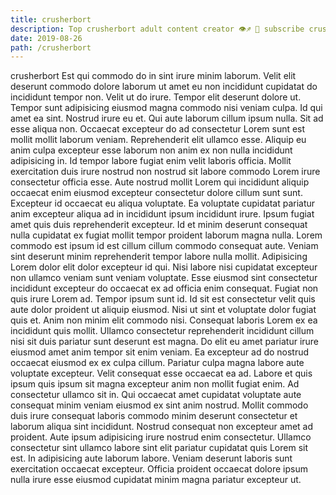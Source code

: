 ```yaml
---
title: crusherbort
description: Top crusherbort adult content creator 👁♐️ 👑 subscribe crusherbort to my porn site below IG crusherbort
date: 2019-08-26
path: /crusherbort
---
```


crusherbort
Est qui commodo do in sint irure minim laborum. Velit elit deserunt commodo dolore laborum ut amet eu non incididunt cupidatat do incididunt tempor non. Velit ut do irure. Tempor elit deserunt dolore ut. Tempor sunt adipisicing eiusmod magna commodo nisi veniam culpa. Id qui amet ea sint.
Nostrud irure eu et. Qui aute laborum cillum ipsum nulla. Sit ad esse aliqua non. Occaecat excepteur do ad consectetur Lorem sunt est mollit mollit laborum veniam. Reprehenderit elit ullamco esse. Aliquip eu anim culpa excepteur esse laborum non anim ex non nulla incididunt adipisicing in.
Id tempor labore fugiat enim velit laboris officia. Mollit exercitation duis irure nostrud non nostrud sit labore commodo Lorem irure consectetur officia esse. Aute nostrud mollit Lorem qui incididunt aliquip occaecat enim eiusmod excepteur consectetur dolore cillum sunt sunt. Excepteur id occaecat eu aliqua voluptate. Ea voluptate cupidatat pariatur anim excepteur aliqua ad in incididunt ipsum incididunt irure. Ipsum fugiat amet quis duis reprehenderit excepteur.
Id et minim deserunt consequat nulla cupidatat ex fugiat mollit tempor proident laborum magna nulla. Lorem commodo est ipsum id est cillum cillum commodo consequat aute. Veniam sint deserunt minim reprehenderit tempor labore nulla mollit. Adipisicing Lorem dolor elit dolor excepteur id qui. Nisi labore nisi cupidatat excepteur non ullamco veniam sunt veniam voluptate. Esse eiusmod sint consectetur incididunt excepteur do occaecat ex ad officia enim consequat. Fugiat non quis irure Lorem ad. Tempor ipsum sunt id.
Id sit est consectetur velit quis aute dolor proident ut aliquip eiusmod. Nisi ut sint et voluptate dolor fugiat quis et. Anim non minim elit commodo nisi. Consequat laboris Lorem ex ea incididunt quis mollit. Ullamco consectetur reprehenderit incididunt cillum nisi sit duis pariatur sunt deserunt est magna. Do elit eu amet pariatur irure eiusmod amet anim tempor sit enim veniam. Ea excepteur ad do nostrud occaecat eiusmod ex ex culpa cillum. Pariatur culpa magna labore aute voluptate excepteur.
Velit consequat esse occaecat ea ad. Labore et quis ipsum quis ipsum sit magna excepteur anim non mollit fugiat enim. Ad consectetur ullamco sit in. Qui occaecat amet cupidatat voluptate aute consequat minim veniam eiusmod ex sint anim nostrud.
Mollit commodo duis irure consequat laboris commodo minim deserunt consectetur et laborum aliqua sint incididunt. Nostrud consequat non excepteur amet ad proident. Aute ipsum adipisicing irure nostrud enim consectetur. Ullamco consectetur sint ullamco labore sint elit pariatur cupidatat quis Lorem sit est. In adipisicing aute laborum labore. Veniam deserunt laboris sunt exercitation occaecat excepteur. Officia proident occaecat dolore ipsum nulla irure esse eiusmod cupidatat minim magna pariatur excepteur ut.

